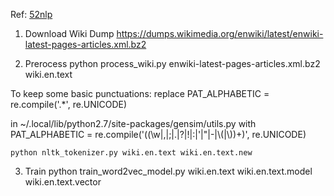 Ref: [52nlp](http://www.52nlp.cn/%E4%B8%AD%E8%8B%B1%E6%96%87%E7%BB%B4%E5%9F%BA%E7%99%BE%E7%A7%91%E8%AF%AD%E6%96%99%E4%B8%8A%E7%9A%84word2vec%E5%AE%9E%E9%AA%8C)

1. Download Wiki Dump
    https://dumps.wikimedia.org/enwiki/latest/enwiki-latest-pages-articles.xml.bz2

2. Prerocess
    python process_wiki.py enwiki-latest-pages-articles.xml.bz2 wiki.en.text

To keep some basic punctuations:
replace
    PAT_ALPHABETIC = re.compile('.*', re.UNICODE)

in ~/.local/lib/python2.7/site-packages/gensim/utils.py  with
    PAT_ALPHABETIC = re.compile('((\w|,|;|\.|\?|!|:|\'|\"|-|\\(|\\))+)', re.UNICODE)

    python nltk_tokenizer.py wiki.en.text wiki.en.text.new

3. Train 
    python train_word2vec_model.py wiki.en.text wiki.en.text.model wiki.en.text.vector
